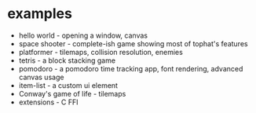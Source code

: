 # examples

- hello world - opening a window, canvas
- space shooter - complete-ish game showing most of tophat's features
- platformer - tilemaps, collision resolution, enemies
- tetris - a block stacking game
- pomodoro - a pomodoro time tracking app, font rendering, advanced canvas usage
- item-list - a custom ui element
- Conway's game of life - tilemaps
- extensions - C FFI
